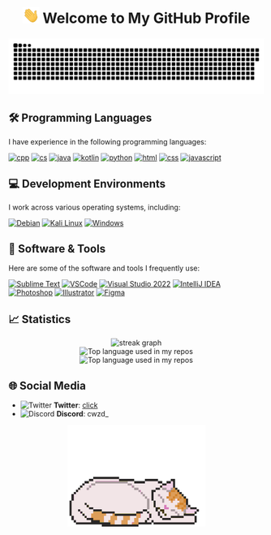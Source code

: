 
<h1 align="center"><img src="assets/Hi.gif" height="32" /> Welcome to My GitHub Profile </h1>

###

<p align="center">
 <img width="600" src="assets/github-snake.svg" alt="snake"/>
</p>


###

## 🛠️ Programming Languages

I have experience in the following programming languages:

<a href="https://learn.microsoft.com/ru-ru/cpp/cpp/?view=msvc-170"><img alt="cpp" title="cpp" src="https://img.icons8.com/color/48/000000/c-plus-plus-logo.png" height="42"></a>
<a href="https://dotnet.microsoft.com/ru-ru/languages/csharp"><img alt="cs" title="cs" src="https://img.icons8.com/color/48/000000/c-sharp-logo.png" height="42"></a>
<a href="https://www.java.com/"><img alt="java" title="java" src="https://img.icons8.com/color/48/000000/java-coffee-cup-logo.png" height="42"></a>
<a href="https://kotlinlang.org/"><img alt="kotlin" title="kotlin" src="https://img.icons8.com/color/48/000000/kotlin.png" height="42"></a>
<a href="https://www.python.org/"><img alt="python" title="python" src="https://img.icons8.com/color/48/000000/python.png" height="42"></a>
<a href="https://www.python.org/"><img alt="html" title="html" src="https://img.icons8.com/color/48/000000/html-5.png" height="42"></a>
<a href="https://www.w3.org/Style/CSS/Overview.en.html"><img alt="css" title="css" src="https://img.icons8.com/color/48/000000/css3.png" height="42"></a>
<a href="https://developer.mozilla.org/en-US/docs/Web/JavaScript"><img alt="javascript" title="javascript" src="https://img.icons8.com/color/48/000000/javascript.png" height="42"></a>

###

## 💻 Development Environments

I work across various operating systems, including:

<a href="https://www.debian.org/"><img alt="Debian" title="Debian" src="https://img.icons8.com/color/48/000000/debian.png" height="42"></a>
<a href="https://kali.org/"><img alt="Kali Linux" title="Kali Linux" src="https://img.icons8.com/color/48/000000/kali-linux.png" height="42"></a>
<a href="https://www.microsoft.com/"><img alt="Windows" title="Windows" src="https://img.icons8.com/color/48/000000/windows-11.png" height="42"></a>

###

## 🧰 Software & Tools

Here are some of the software and tools I frequently use:

<a href="https://www.sublimetext.com/"><img alt="Sublime Text" title="Sublime Text" src="https://avatars1.githubusercontent.com/u/684879?s=200&v=4" height="42"></a>
<a href="https://code.visualstudio.com/"><img alt="VSCode" title="VSCode" src="https://img.icons8.com/color/48/000000/visual-studio-code-2019.png" height="42"></a>
<a href="https://visualstudio.microsoft.com/ru/"><img alt="Visual Studio 2022" title="Visual Studio 2022" src="https://img.icons8.com/color/48/000000/visual-studio.png" height="42"></a>
<a href="https://www.jetbrains.com/idea/"><img alt="IntelliJ IDEA" title="IntelliJ IDEA" src="https://img.icons8.com/color/48/000000/intellij-idea.png" height="42"></a>
<a href="https://www.adobe.com/ru/products/photoshop.html"><img alt="Photoshop" title="Photoshop" src="https://img.icons8.com/color/48/000000/adobe-photoshop.png" height="42"></a>
<a href="https://www.adobe.com/products/illustrator.html"><img alt="Illustrator" title="Illustrator" src="https://img.icons8.com/color/48/000000/adobe-illustrator.png" height="42"></a>
<a href="https://www.figma.com/"><img alt="Figma" title="Figma" src="https://img.icons8.com/color/48/000000/figma.png" height="42"></a>

###

## 📈 Statistics 
<div align="center">
  <img src="https://streak-stats.demolab.com?user=whitecristafer&locale=en&mode=daily&theme=dark&hide_border=false&border_radius=5&order=3" height="220" alt="streak graph"  />
</div>
<div align="center">
 <img width="" src="https://github-readme-stats.vercel.app/api/top-langs/?username=whitecristafer&layout=compact&hide_title=1&card_width=300&theme=nord" alt="Top language used in my repos" />
</div>
<div align="center">
 <img width="" src="https://github-profile-trophy.vercel.app/?username=whitecristafer&theme=nord" alt="Top language used in my repos" />
</div>

###

## 🌐 Social Media

- ![Twitter](https://img.icons8.com/color/48/000000/twitter.png) **Twitter**: [click](https://x.com/CristaferWhite)
- ![Discord](https://img.icons8.com/color/48/000000/discord.png) **Discord**: cwzd_


<div align="center">
    <img src="assets/cat-sleep.gif" height="200" />
</div>
